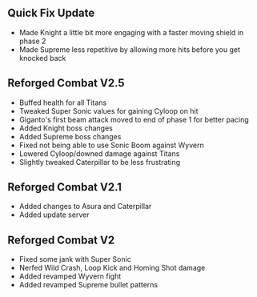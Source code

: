 ## Quick Fix Update
- Made Knight a little bit more engaging with a faster moving shield in phase 2
- Made Supreme less repetitive by allowing more hits before you get knocked back
  
## Reforged Combat V2.5
- Buffed health for all Titans
- Tweaked Super Sonic values for gaining Cyloop on hit
- Giganto's first beam attack moved to end of phase 1 for better pacing
- Added Knight boss changes
- Added Supreme boss changes
- Fixed not being able to use Sonic Boom against Wyvern
- Lowered Cyloop/downed damage against Titans
- Slightly tweaked Caterpillar to be less frustrating  

## Reforged Combat V2.1
- Added changes to Asura and Caterpillar
- Added update server

## Reforged Combat V2
- Fixed some jank with Super Sonic
- Nerfed Wild Crash, Loop Kick and Homing Shot damage
- Added revamped Wyvern fight
- Added revamped Supreme bullet patterns
